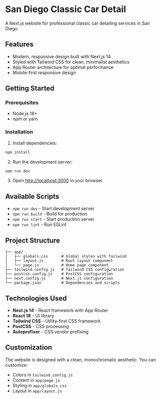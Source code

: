 # San Diego Classic Car Detail

A Next.js website for professional classic car detailing services in San Diego.

## Features

- Modern, responsive design built with Next.js 14
- Styled with Tailwind CSS for clean, minimalist aesthetics
- App Router architecture for optimal performance
- Mobile-first responsive design

## Getting Started

### Prerequisites

- Node.js 18+ 
- npm or yarn

### Installation

1. Install dependencies:
```bash
npm install
```

2. Run the development server:
```bash
npm run dev
```

3. Open [http://localhost:3000](http://localhost:3000) in your browser.

## Available Scripts

- `npm run dev` - Start development server
- `npm run build` - Build for production
- `npm run start` - Start production server
- `npm run lint` - Run ESLint

## Project Structure

```
├── app/
│   ├── globals.css      # Global styles with Tailwind
│   ├── layout.js        # Root layout component
│   └── page.js          # Home page component
├── tailwind.config.js   # Tailwind CSS configuration
├── postcss.config.js    # PostCSS configuration
├── next.config.js       # Next.js configuration
└── package.json         # Dependencies and scripts
```

## Technologies Used

- **Next.js 14** - React framework with App Router
- **React 18** - UI library
- **Tailwind CSS** - Utility-first CSS framework
- **PostCSS** - CSS processing
- **Autoprefixer** - CSS vendor prefixing

## Customization

The website is designed with a clean, monochromatic aesthetic. You can customize:

- Colors in `tailwind.config.js`
- Content in `app/page.js`
- Styling in `app/globals.css`
- Layout in `app/layout.js`
